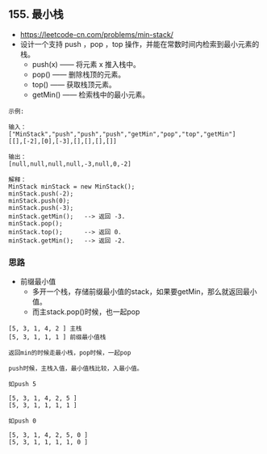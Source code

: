 ## 155. 最小栈
- https://leetcode-cn.com/problems/min-stack/
- 设计一个支持 push ，pop ，top 操作，并能在常数时间内检索到最小元素的栈。
  - push(x) —— 将元素 x 推入栈中。
  - pop() —— 删除栈顶的元素。
  - top() —— 获取栈顶元素。
  - getMin() —— 检索栈中的最小元素。

```
示例:

输入：
["MinStack","push","push","push","getMin","pop","top","getMin"]
[[],[-2],[0],[-3],[],[],[],[]]

输出：
[null,null,null,null,-3,null,0,-2]

解释：
MinStack minStack = new MinStack();
minStack.push(-2);
minStack.push(0);
minStack.push(-3);
minStack.getMin();   --> 返回 -3.
minStack.pop();
minStack.top();      --> 返回 0.
minStack.getMin();   --> 返回 -2.
```

### 思路
- 前缀最小值
  - 多开一个栈，存储前缀最小值的stack，如果要getMin，那么就返回最小值。
  - 而主stack.pop()时候，也一起pop

```
[5, 3, 1, 4, 2 ] 主栈
[5, 3, 1, 1, 1 ] 前缀最小值栈 

返回min的时候走最小栈，pop时候，一起pop

push时候，主栈入值，最小值栈比较，入最小值。

如push 5

[5, 3, 1, 4, 2, 5 ]
[5, 3, 1, 1, 1, 1 ]

如push 0

[5, 3, 1, 4, 2, 5, 0 ]
[5, 3, 1, 1, 1, 1, 0 ]
```



